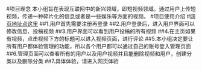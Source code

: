 #项目理念
 本小组旨在表现互联网中的新兴领域，即短视频领域。通过用户上传短视频，传递一种碎片化的信息或者是一些娱乐等方面的视频。
#项目使用介绍
#[网页地址点这里](http://114.55.98.156:5656)
##1.用户首先需要注册再登录
##2.用户登录后，进入用户界面可以修改信息、投稿视频
##3.用户界面可以看到用户投稿的所有视频
##4.在主页如果有视频，点击视频下方的标题可以进入视频页面，进行评论
##5.本小组决定要让所有用户都体验管理的功能，所以各个用户都可以通过自己的账号登入管理页面
##6.管理页面可以查看所有的用户以及用户视频并且能删除视频和用户，创建分类以及删除分类
##7.具体体验，请进入网页体验

